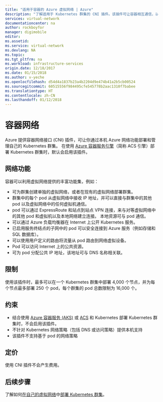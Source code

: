 ```yaml
---
title: "适用于容器的 Azure 虚拟网络 | Azure"
description: "了解适用于 Kubernetes 群集的 CNI 插件。该插件可让容器相互通信，以及与虚拟网络中的其他资源通信。"
services: virtual-network
documentationcenter: na
author: rockboyfor
manager: digimobile
editor: 
ms.assetid: 
ms.service: virtual-network
ms.devlang: NA
ms.topic: 
ms.tgt_pltfrm: na
ms.workload: infrastructure-services
origin.date: 12/18/2017
ms.date: 01/15/2018
ms.author: v-yeche
ms.openlocfilehash: d54d4a1837b23a4b2204d9e474b41a2b5cb00524
ms.sourcegitcommit: 60515556f984495cfe545778b2aac1310f7babee
ms.translationtype: HT
ms.contentlocale: zh-CN
ms.lasthandoff: 01/12/2018
---
```

# <a name="container-networking"></a>容器网络

Azure 提供容器网络接口 (CNI) 插件，可让你通过本机 Azure 网络功能部署和管理自己的 Kubernetes 群集。 在使用 [Azure 容器服务引擎](https://github.com/Azure/acs-engine)（简称 ACS 引擎）部署 Kubernetes 群集时，默认会启用该插件。

## <a name="networking-capabilities"></a>网络功能

容器可以利用虚拟网络提供的丰富功能集，例如：
-   可为群集创建单独的虚拟网络，或者在现有的虚拟网络部署群集。 
-   群集中的每个 pod 从虚拟网络中接收 IP 地址，并可以直接与群集中的其他 pod 以及虚拟网络中的任何虚拟机通信。 
-   pod 可以通过 ExpressRoute 和站点到站点 VPN 连接，来与对等虚拟网络中的其他 pod 和虚拟机以及本地网络建立连接。 本地资源可与 pod 通信。 
-   可以通过 Azure 负载均衡器在 Internet 上公开 Kubernetes 服务。  
-   已启用服务终结点的子网中的 pod 可以安全连接到 Azure 服务（例如存储和 SQL 数据库）。
-   可以使用用户定义的路由将流量从 pod 路由到网络虚拟设备。 
-   Pod 可以访问 Internet 上的公共资源。
-   可为 pod 分配公共 IP 地址，该地址可与 DNS 名称相关联。

## <a name="limits"></a>限制
使用该插件时，最多可以在一个 Kubernetes 群集中部署 4,000 个节点，并为每个节点最多部署 250 个 pod，每个群集的 pod 总数限制为 16,000 个。

## <a name="constraints"></a>约束
- 结合使用 [Azure 容器服务 (AKS)](../aks/intro-kubernetes.md?toc=%2fvirtual-network%2ftoc.json) 或 [ACS](../container-service/kubernetes/container-service-intro-kubernetes.md?toc=%2fvirtual-network%2ftoc.json) 和 Kubernetes 部署 Kubernetes 群集时，不会启用该插件。
- 不针对 Kubernetes 网络策略（包括 DNS 或访问策略）提供本机支持
- 该插件不支持基于 pod 的网络策略

## <a name="pricing"></a>定价
使用 CNI 插件不会产生费用。

## <a name="next-steps"></a>后续步骤

了解如何[在自己的虚拟网络](https://github.com/Azure/acs-engine/blob/master/docs/kubernetes/features.md#using-azure-integrated-networking-cni)中[部署 Kubernetes 群集](https://github.com/Azure/acs-engine/blob/master/docs/kubernetes/deploy.md)。
<!-- Update_Description: new articles on container networking -->

